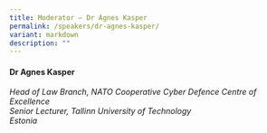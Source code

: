 ```yaml
---
title: Moderator – Dr Ágnes Kasper
permalink: /speakers/dr-agnes-kasper/
variant: markdown
description: ""
---
```

#### **Dr Agnes Kasper**

*Head of Law Branch, NATO Cooperative Cyber Defence Centre of Excellence <br>
Senior Lecturer, Tallinn University of Technology <br>Estonia*